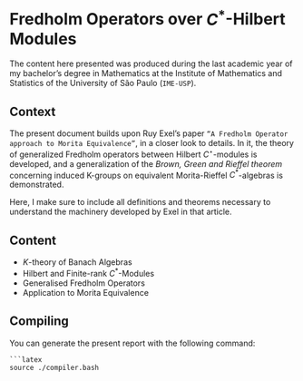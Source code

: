 # Fredholm Operators over $C^*$-Hilbert Modules

The content here presented was produced during the last academic year of my bachelor’s degree in Mathematics at the Institute of Mathematics and Statistics of the University of São Paulo (`IME-USP`).

## Context
The present document builds upon Ruy Exel’s paper `“A Fredholm Operator approach to Morita Equivalence”`, in a closer look to details. In it, the theory of generalized Fredholm operators between Hilbert $C^\star$-modules is developed, and a generalization of the *Brown, Green and Rieffel theorem* concerning induced K-groups on equivalent Morita-Rieffel $C^*$-algebras is demonstrated. 

Here, I make sure to include all definitions and theorems necessary to understand the machinery developed by Exel in that article.

## Content

- $K$-theory of Banach Algebras
- Hilbert and Finite-rank $C^*$-Modules
- Generalised Fredholm Operators
- Application to Morita Equivalence

## Compiling

You can generate the present report with the following command:
```
```latex
source ./compiler.bash
```
